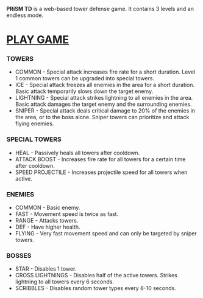 **PRiSM TD** is a web-based tower defense game. It contains 3 levels and an endless mode.

# [PLAY GAME](https://kjiezl.github.io/prism-td/main-menu.html)

### TOWERS
- COMMON - Special attack increases fire rate for a short duration. Level 1 common towers can be upgraded into special towers.
- ICE - Special attack freezes all enemies in the area for a short duration. Basic attack temporarily slows down the target enemy.
- LIGHTNING - Special attack strikes lightning to all enemies in the area. Basic attack damages the target enemy and the surrounding enemies.
- SNIPER - Special attack deals critical damage to 20% of the enemies in the area, or to the boss alone. Sniper towers can prioritize and attack flying enemies.

### SPECIAL TOWERS
- HEAL - Passively heals all towers after cooldown.
- ATTACK BOOST - Increases fire rate for all towers for a certain time after cooldown.
- SPEED PROJECTILE - Increases projectile speed for all towers when active.

### ENEMIES
- COMMON - Basic enemy.
- FAST - Movement speed is twice as fast.
- RANGE - Attacks towers.
- DEF - Have higher health.
- FLYING - Very fast movement speed and can only be targeted by sniper towers.

### BOSSES
- STAR - Disables 1 tower.
- CROSS LIGHTNINGS - Disables half of the active towers. Strikes lightning to all towers every 6 seconds.
- SCRIBBLES - Disables random tower types every 8-10 seconds.

